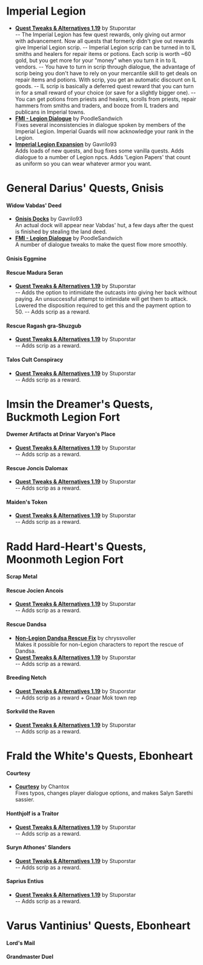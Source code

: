 # Imperial Legion
* [**Quest Tweaks & Alternatives 1.19**](https://www.dropbox.com/s/0ihtlpfrzfhiwxo/QTA_1.19.7z?dl=0) by Stuporstar  
-- The Imperial Legion has few quest rewards, only giving out armor with advancement. Now all quests that formerly didn't give out rewards give Imperial Legion scrip.
-- Imperial Legion scrip can be turned in to IL smiths and healers for repair items or potions. Each scrip is worth ~60 gold, but you get more for your "money" when you turn it in to IL vendors.
-- You have to turn in scrip through dialogue, the advantage of scrip being you don't have to rely on your mercantile skill to get deals on repair items and potions. With scrip, you get an automatic discount on IL goods.
-- IL scrip is basically a deferred quest reward that you can turn in for a small reward of your choice (or save for a slightly bigger one).
-- You can get potions from priests and healers, scrolls from priests, repair hammers from smiths and traders, and booze from IL traders and publicans in Imperial towns.
* [**FMI - Legion Dialogue**](https://www.nexusmods.com/morrowind/mods/47318) by PoodleSandwich  
Fixes several inconsistencies in dialogue spoken by members of the Imperial Legion. Imperial Guards will now acknowledge your rank in the Legion.  
* [**Imperial Legion Expansion**](https://www.nexusmods.com/morrowind/mods/44469) by Gavrilo93  
Adds loads of new quests, and bug fixes some vanilla quests. Adds dialogue to a number of Legion npcs. Adds 'Legion Papers' that count as uniform so you can wear whatever armor you want. 

# General Darius' Quests, Gnisis
#### Widow Vabdas' Deed
* [**Gnisis Docks**](https://www.nexusmods.com/morrowind/mods/45994) by Gavrilo93  
An actual dock will appear near Vabdas' hut, a few days after the quest is finished by stealing the land deed.  
* [**FMI - Legion Dialogue**](https://www.nexusmods.com/morrowind/mods/47318) by PoodleSandwich  
A number of dialogue tweaks to make the quest flow more smoothly.  
#### Gnisis Eggmine
#### Rescue Madura Seran
* [**Quest Tweaks & Alternatives 1.19**](https://www.dropbox.com/s/0ihtlpfrzfhiwxo/QTA_1.19.7z?dl=0) by Stuporstar  
-- Adds the option to intimidate the outcasts into giving her back without paying. An unsuccessful attempt to intimidate will get them to attack. Lowered the disposition required to get this and the payment option to 50.
-- Adds scrip as a reward.
#### Rescue Ragash gra-Shuzgub
* [**Quest Tweaks & Alternatives 1.19**](https://www.dropbox.com/s/0ihtlpfrzfhiwxo/QTA_1.19.7z?dl=0) by Stuporstar  
-- Adds scrip as a reward.
#### Talos Cult Conspiracy
* [**Quest Tweaks & Alternatives 1.19**](https://www.dropbox.com/s/0ihtlpfrzfhiwxo/QTA_1.19.7z?dl=0) by Stuporstar  
-- Adds scrip as a reward.

# Imsin the Dreamer's Quests, Buckmoth Legion Fort
#### Dwemer Artifacts at Drinar Varyon's Place
* [**Quest Tweaks & Alternatives 1.19**](https://www.dropbox.com/s/0ihtlpfrzfhiwxo/QTA_1.19.7z?dl=0) by Stuporstar  
-- Adds scrip as a reward.
#### Rescue Joncis Dalomax
* [**Quest Tweaks & Alternatives 1.19**](https://www.dropbox.com/s/0ihtlpfrzfhiwxo/QTA_1.19.7z?dl=0) by Stuporstar  
-- Adds scrip as a reward.
#### Maiden's Token
* [**Quest Tweaks & Alternatives 1.19**](https://www.dropbox.com/s/0ihtlpfrzfhiwxo/QTA_1.19.7z?dl=0) by Stuporstar  
-- Adds scrip as a reward.

# Radd Hard-Heart's Quests, Moonmoth Legion Fort
#### Scrap Metal
#### Rescue Jocien Ancois
* [**Quest Tweaks & Alternatives 1.19**](https://www.dropbox.com/s/0ihtlpfrzfhiwxo/QTA_1.19.7z?dl=0) by Stuporstar  
-- Adds scrip as a reward.
#### Rescue Dandsa
* [**Non-Legion Dandsa Rescue Fix**](https://www.nexusmods.com/morrowind/mods/46927) by chryssvoller  
Makes it possible for non-Legion characters to report the rescue of Dandsa.  
* [**Quest Tweaks & Alternatives 1.19**](https://www.dropbox.com/s/0ihtlpfrzfhiwxo/QTA_1.19.7z?dl=0) by Stuporstar  
-- Adds scrip as a reward.
#### Breeding Netch
* [**Quest Tweaks & Alternatives 1.19**](https://www.dropbox.com/s/0ihtlpfrzfhiwxo/QTA_1.19.7z?dl=0) by Stuporstar  
-- Adds scrip as a reward + Gnaar Mok town rep
#### Sorkvild the Raven
* [**Quest Tweaks & Alternatives 1.19**](https://www.dropbox.com/s/0ihtlpfrzfhiwxo/QTA_1.19.7z?dl=0) by Stuporstar  
-- Adds scrip as a reward.

# Frald the White's Quests, Ebonheart
#### Courtesy
* [**Courtesy**](https://www.nexusmods.com/morrowind/mods/46781) by Chantox  
 Fixes typos, changes player dialogue options, and makes Salyn Sarethi sassier.
#### Honthjolf is a Traitor
* [**Quest Tweaks & Alternatives 1.19**](https://www.dropbox.com/s/0ihtlpfrzfhiwxo/QTA_1.19.7z?dl=0) by Stuporstar  
-- Adds scrip as a reward.
#### Suryn Athones' Slanders
* [**Quest Tweaks & Alternatives 1.19**](https://www.dropbox.com/s/0ihtlpfrzfhiwxo/QTA_1.19.7z?dl=0) by Stuporstar  
-- Adds scrip as a reward.
#### Saprius Entius
* [**Quest Tweaks & Alternatives 1.19**](https://www.dropbox.com/s/0ihtlpfrzfhiwxo/QTA_1.19.7z?dl=0) by Stuporstar  
-- Adds scrip as a reward.

# Varus Vantinius' Quests, Ebonheart
#### Lord's Mail
#### Grandmaster Duel
